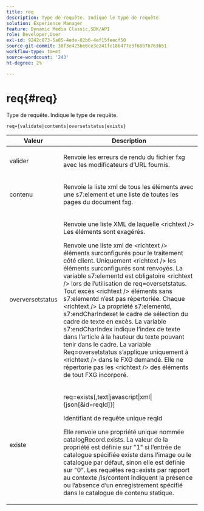 ```yaml
---
title: req
description: Type de requête. Indique le type de requête.
solution: Experience Manager
feature: Dynamic Media Classic,SDK/API
role: Developer,User
exl-id: 9242c873-5a85-4ede-82b6-4ef15feecf50
source-git-commit: 38f3e425be0ce3e241fc18b477e3f68b7b763b51
workflow-type: tm+mt
source-wordcount: '243'
ht-degree: 2%

---
```


# req{#req}

Type de requête. Indique le type de requête.

`req={validate|contents|oversetstatus|exists}`

<table id="table_F39239E5244746DB9F253BB0D5E85D54"> 
 <thead> 
  <tr> 
   <th colname="col1" class="entry"> Valeur </th> 
   <th colname="col2" class="entry"> Description </th> 
  </tr> 
 </thead>
 <tbody> 
  <tr> 
   <td colname="col1"> <p> <span class="codeph"> valider</span> </p> </td> 
   <td colname="col2"> <p> Renvoie les erreurs de rendu du fichier fxg avec les modificateurs d’URL fournis. </p> </td> 
  </tr> 
  <tr> 
   <td colname="col1"> <p> <span class="codeph"> contenu</span> </p> </td> 
   <td colname="col2"> <p> Renvoie la liste xml de tous les éléments avec une <span class="codeph"> s7:element</span> et une liste de toutes les pages du document fxg. </p> </td> 
  </tr> 
  <tr> 
   <td colname="col1"> <p> <span class="codeph"> overversetstatus</span> </p> </td> 
   <td colname="col2"> <p>Renvoie une liste XML de laquelle <span class="codeph"> &lt;richtext /&gt;</span> Les éléments sont exagérés. </p> <p>Renvoie une liste xml de <span class="+ topic/ph pr-d/codeph codeph"> &lt;richtext /&gt;</span> éléments surconfigurés pour le traitement côté client. Uniquement <span class="+ topic/ph pr-d/codeph codeph"> &lt;richtext /&gt;</span> les éléments surconfigurés sont renvoyés. La variable <span class="+ topic/ph pr-d/codeph codeph"> s7:elementd</span> est obligatoire <span class="+ topic/ph pr-d/codeph codeph"> &lt;richtext /&gt;</span> lors de l’utilisation de <span class="+ topic/ph pr-d/codeph codeph"> req=oversetstatus</span>. Tout excès <span class="+ topic/ph pr-d/codeph codeph"> &lt;richtext /&gt;</span> éléments sans <span class="+ topic/ph pr-d/codeph codeph"> s7:elementd</span> n’est pas répertoriée. Chaque <span class="+ topic/ph pr-d/codeph codeph"> &lt;richtext /&gt;</span> La propriété <span class="+ topic/ph pr-d/codeph codeph"> s7:elementd</span>, <span class="+ topic/ph pr-d/codeph codeph"> s7:endCharIndex</span>et le cadre de sélection du cadre de texte en excès. La variable <span class="+ topic/ph pr-d/codeph codeph"> s7:endCharIndex</span> indique l’index de texte dans l’article à la hauteur du texte pouvant tenir dans le cadre. La variable <span class="+ topic/ph pr-d/codeph codeph"> Req=oversetstatus</span> s’applique uniquement à <span class="+ topic/ph pr-d/codeph codeph"> &lt;richtext /&gt;</span> dans le FXG demandé. Elle ne répertorie pas les <span class="+ topic/ph pr-d/codeph codeph"> &lt;richtext /&gt;</span> des éléments de tout FXG incorporé. </p> </td> 
  </tr> 
  <tr> 
   <td colname="col1"> <p> <span class="codeph"> existe</span> </p> </td> 
   <td colname="col2"> <p> <span class="codeph"> req=exists[,text|javascript|xml|{json[&amp;id=reqId]}]</span> </p> <p>Identifiant de requête unique reqId </p> <p>Elle renvoie une propriété unique nommée catalogRecord.exists. La valeur de la propriété est définie sur "1" si l’entrée de catalogue spécifiée existe dans l’image ou le catalogue par défaut, sinon elle est définie sur "0". Les requêtes req=exists par rapport au contexte /is/content indiquent la présence ou l’absence d’un enregistrement spécifié dans le catalogue de contenu statique. </p> </td> 
  </tr> 
 </tbody> 
</table>
